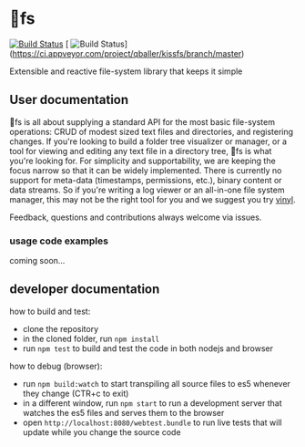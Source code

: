# :kiss:fs
[![Build Status](https://travis-ci.org/wix/kissfs.svg?branch=master)](https://travis-ci.org/wix/kissfs)
[ ![Build Status](https://ci.appveyor.com/api/projects/status/github/wix/kissfs?branch=master&svg=true)] (https://ci.appveyor.com/project/qballer/kissfs/branch/master)

Extensible and reactive file-system library that keeps it simple

## User documentation
:kiss:fs is all about supplying a standard API for the most basic file-system operations: CRUD of modest sized text files and directories, and registering changes. If you're looking to build a folder tree visualizer or manager, or a tool for viewing and editing any text file in a directory tree, :kiss:fs is what you're looking for. For simplicity and supportability, we are keeping the focus narrow so that it can be widely implemented. There is currently no support for meta-data (timestamps, permissions, etc.), binary content or data streams. So if you're writing a log viewer or an all-in-one file system manager, this may not be the right tool for you and we suggest you try [vinyl](https://github.com/gulpjs/vinyl).

Feedback, questions and contributions always welcome via issues.


### usage code examples
coming soon...

## developer documentation
how to build and test:
 - clone the repository
 - in the cloned folder, run `npm install`
 - run `npm test` to build and test the code in both nodejs and browser

how to debug (browser):
 - run `npm build:watch` to start transpiling all source files to es5 whenever they change (CTR+c to exit)
 - in a different window, run `npm start` to run a development server that watches the es5 files and serves them to the browser
 - open `http://localhost:8080/webtest.bundle` to run live tests that will update while you change the source code

